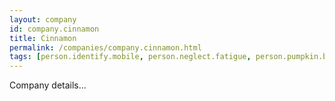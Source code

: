 ```yaml
---
layout: company
id: company.cinnamon
title: Cinnamon
permalink: /companies/company.cinnamon.html
tags: [person.identify.mobile, person.neglect.fatigue, person.pumpkin.boss, person.rocket.coconut, person.exile.alpha, person.across.mercy, person.cost.pill, person.cry.horror, person.praise.general, person.action.write, person.wheel.clown, person.spring.attack, person.wire.print]
---
```


Company details...